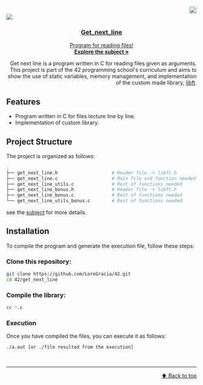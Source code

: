  <div align="right">
  <img src="https://www.42barcelona.com/wp-content/uploads/2020/07/Barcelona-300x79.png" alt="Logo"  height="20">
  <div align="left">
 <a href="https://github.com/LoreGracia/42/tree/main/Get_next_line"><img src="https://img.shields.io/badge/get_next_line-125%25-greenyellow?style=for-the-badge&labelColor=black"><a href="https://shields.io"/>
    <!---img src="https://cdn-icons-png.flaticon.com/512/724/724863.png" alt="Logo" width="80" height="80"--->
  
  <h3 align="center">Get_next_line</h3>
  <p align="center">
    Program for reading files!
    <br />
    <a href="https://github.com/LoreGracia/42/blob/a59f8b91586df4aa359d0f9c833ceafc8a669087/Get_next_line/en.subject.pdf"><strong>Explore the subject »</strong></a>
  </p>
</div>

Get next line is a program written in C for reading files given as arguments. This project is part of the 42 programming school's curriculum and aims to show the use of static variables, memory management, and implementation of the custom made library, <a href=https://github.com/LoreGracia/42/tree/63bab32b77e51be03f9f2f5427096d79d13db112/Libft>libft</a>.

 <div align="left">
   
## Features

- Program written in C for files lecture line by line.
- Implementation of custom library.

## Project Structure

The project is organized as follows:

```bash
.
├── get_next_line.h                    # Header file -> libft.h
├── get_next_line.c                    # Main file and function needed
├── get_next_line_utils.c              # Rest of functions needed
├── get_next_line_bonus.h              # Header file -> libft.h
├── get_next_line_bonus.c              # Rest of functions needed
└── get_next_line_utils_bonus.c        # Rest of functions needed
```

see the <a href=https://github.com/LoreGracia/42/blob/63bab32b77e51be03f9f2f5427096d79d13db112/Get_next_line/en.subject.pdf>subject</a> for more details.

## Installation

To compile the program and generate the execution file, follow these steps:

### Clone this repository:

```bash
git clone https://github.com/LoreGracia/42.git
cd 42/get_next_line
```

### Compile the library:
```bash
cc *.c
```

### Execution
Once you have compiled the files, you can execute it as follows:

```
./a.out [or ./file resulted from the execution]
```

<br><hr><p align="right">
[⬆️ Back to top](#get_next_line)
